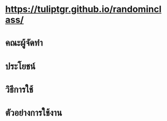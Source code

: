 # https://tuliptgr.github.io/randominclass/
# คณะผู้จัดทำ
# ประโยชน์
# วิธีการใช้
# ตัวอย่างการใช้งาน
